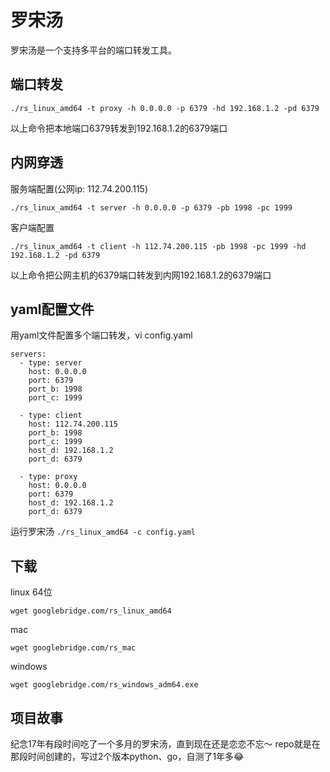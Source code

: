 罗宋汤
=====

罗宋汤是一个支持多平台的端口转发工具。

端口转发
-------
```
./rs_linux_amd64 -t proxy -h 0.0.0.0 -p 6379 -hd 192.168.1.2 -pd 6379
```
以上命令把本地端口6379转发到192.168.1.2的6379端口


内网穿透
-------
服务端配置(公网ip: 112.74.200.115)
```
./rs_linux_amd64 -t server -h 0.0.0.0 -p 6379 -pb 1998 -pc 1999
```
客户端配置
```
./rs_linux_amd64 -t client -h 112.74.200.115 -pb 1998 -pc 1999 -hd 192.168.1.2 -pd 6379
```
以上命令把公网主机的6379端口转发到内网192.168.1.2的6379端口


yaml配置文件
-----------
用yaml文件配置多个端口转发，vi config.yaml
```
servers:
  - type: server
    host: 0.0.0.0
    port: 6379
    port_b: 1998
    port_c: 1999

  - type: client
    host: 112.74.200.115
    port_b: 1998
    port_c: 1999
    host_d: 192.168.1.2
    port_d: 6379

  - type: proxy
    host: 0.0.0.0
    port: 6379
    host_d: 192.168.1.2
    port_d: 6379
```
运行罗宋汤 `./rs_linux_amd64 -c config.yaml`

下载
----
linux 64位
```
wget googlebridge.com/rs_linux_amd64
```

mac
```
wget googlebridge.com/rs_mac
```

windows
```
wget googlebridge.com/rs_windows_adm64.exe
```


项目故事
-------
纪念17年有段时间吃了一个多月的罗宋汤，直到现在还是恋恋不忘～ repo就是在那段时间创建的，写过2个版本python、go，自测了1年多😂